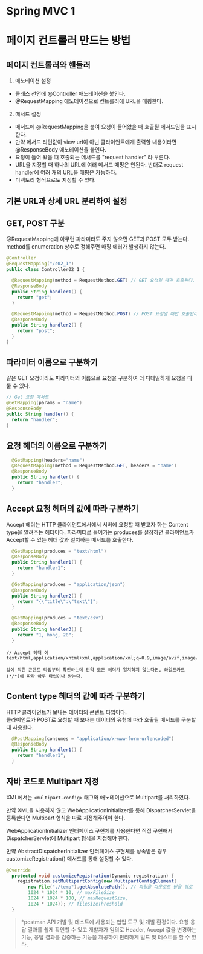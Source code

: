 # Spring MVC 1
# 페이지 컨트롤러 만드는 방법

## 페이지 컨트롤러와 핸들러
1. 애노테이션 설정
  - 클래스 선언에 @Controller 애노테이션을 붙인다.
  - @RequestMapping 애노테이션으로 컨트롤러에 URL을 매핑한다.

2. 메서드 설정
  - 메서드에 @RequestMapping을 붙여 요청이 들어왔을 때 호출될 메서드임을 표시한다.
  - 만약 메서드 리턴값이 view url이 아닌 클라이언트에게 출력할 내용이라면 @ResponseBody 애노테이션을 붙인다.
  - 요청이 들어 왔을 때 호출되는 메서드를 "request handler" 라 부른다.  
  - URL을 지정할 때 하나의 URL에 여러 메서드 매핑은 안된다. 반대로 request handler에 여러 개의 URL을 매핑은 가능하다.
  - 디렉토리 형식으로도 지정할 수 있다. 

## 기본 URL과 상세 URL 분리하여 설정


## GET, POST 구분
@RequestMapping에 아무런 파라미터도 주지 않으면 GET과 POST 모두 받는다.
method를 enumeration 상수로 정해주면 매핑 에러가 발생하지 않는다. 
```java
@Controller
@RequestMapping("/c02_1")
public class Controller02_1 {

  @RequestMapping(method = RequestMethod.GET) // GET 요청일 때만 호출된다.
  @ResponseBody
  public String handler1() {
    return "get";
  }

  @RequestMapping(method = RequestMethod.POST) // POST 요청일 때만 호출된다.
  @ResponseBody
  public String handler2() {
    return "post";
  }
}
```

## 파라미터 이름으로 구분하기
같은 GET 요청이라도 파라미터의 이름으로 요청을 구분하여 더 디테일하게 요청을 다룰 수 있다. 
```java
// Get 요청 메서드
@GetMapping(params = "name")
@ResponseBody
public String handler() {
  return "handler";
}
```

## 요청 헤더의 이름으로 구분하기

```java
  @GetMapping(headers="name")
  @RequestMapping(method = RequestMethod.GET, headers = "name")
  @ResponseBody
  public String handler() {
    return "handler";
  }

```

## Accept 요청 헤더의 값에 따라 구분하기
Accept 헤더는 HTTP 클라이언트에서에서 서버에 요청할 때 받고자 하는 Content type을 알려주는 헤더이다. 파라미터로 들어가는 produces를 설정하면 클라이언트가 Accept할 수 있는 헤더 값과 일치하는 메서드를 호출한다.
```java
  @GetMapping(produces = "text/html")
  @ResponseBody
  public String handler1() {
    return "handler1";
  }

  @GetMapping(produces = "application/json")
  @ResponseBody
  public String handler2() {
    return "{\"title\":\"text\"}";
  }

  @GetMapping(produces = "text/csv")
  @ResponseBody
  public String handler3() {
    return "1, hong, 20";
  }
```

```
// Accept 헤더 예
text/html,application/xhtml+xml,application/xml;q=0.9,image/avif,image/webp,image/apng,*/*;

앞에 적힌 콘텐트 타입부터 확인하는데 만약 모든 헤더가 일치하지 않는다면, 와일드카드(*/*)에 따라 아무 타입이나 받는다.
```

## Content type 헤더의 값에 따라 구분하기
HTTP 클라이언트가 보내는 데이터의 콘텐트 타입이다.  
클라이언트가 POST로 요청할 때 보내는 데이터의 유형에 따라 호출될 메서드를 구분할 때 사용한다.
```java     
  @PostMapping(consumes = "application/x-www-form-urlencoded")
  @ResponseBody
  public String handler1() {
    return "handler1";
  }
```

## 자바 코드로 Multipart 지정
XML에서는 `<multipart-config>` 태그와 애노테이션으로 Multipart를 처리하였다. 

만약 XML을 사용하지 않고 WebApplicationInitializer를 통해 DispatcherServlet을 등록한다면 Multipart 형식을 따로 지정해주어야 한다.

WebApplicationInitializer 인터페이스 구현체를 사용한다면 직접 구현해서  DispatcherServlet에 Multipart 형식을 지정해야 한다. 

만약 AbstractDispatcherInitializer 인터페이스 구현체를 상속받은 경우 customizeRegistration() 메서드를 통해 설정할 수 있다.

```java
@Override
  protected void customizeRegistration(Dynamic registration) {
    registration.setMultipartConfig(new MultipartConfigElement(
        new File("./temp").getAbsolutePath(), // 파일을 다운로드 받을 경로
        1024 * 1024 * 10, // maxFileSize
        1024 * 1024 * 100, // maxRequestSize,
        1024 * 1024)); // fileSizeThreshold
  }
```

>*postman
>API 개발 및 테스트에 사용되는 협업 도구 및 개발 환경이다. 요청 응답 결과를 쉽게 확인할 수 있고 개발자가 임의로 Header, Accept 값을 변경하는 기능, 응답 결과를 검증하는 기능을 제공하여 편리하게 빌드 및 테스트를 할 수 있다. 